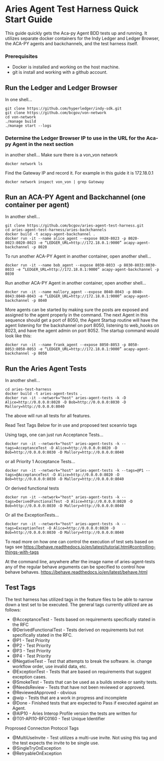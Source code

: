 # Aries Agent Test Harness Quick Start Guide

This guide quickly gets the Aca-py Agent BDD tests up and running. It utilizes separate docker containers for the Indy Ledger and Ledger Browser, the ACA-PY agents and backchannels, and the test harness itself. 

### Prerequisites
- Docker is installed and working on the host machine.
- git is install and working with a github account.

## Run the Ledger and Ledger Browser
In one shell...
```
git clone https://github.com/hyperledger/indy-sdk.git
git clone https://github.com/bcgov/von-network
cd von-network
./manage build
./manage start --logs
```

### Determine the Ledger Browser IP to use in the URL for the Aca-py Agent in the next section
in another shell...
Make sure there is a von_von network
```
docker network ls
```
Find the Gateway IP and record it. For example in this guide it is 172.18.0.1
```
docker network inspect von_von | grep Gateway
```

## Run an ACA-PY Agent and Backchannel (one container per agent)
In another shell...
```
git clone https://github.com/bcgov/aries-agent-test-harness.git
cd aries-agent-test-harness/aries-backchannels
docker build -t acapy-agent-backchannel .
docker run -it --name alice_agent --expose 8020-8023 -p 8020-8023:8020-8023 -e “LEDGER_URL=http://172.18.0.1:9000” acapy-agent-backchannel -p 8020
```
To run another ACA-PY Agent in another container, open another shell...
```
docker run -it --name bob_agent --expose 8030-8033 -p 8030-8033:8030-8033 -e “LEDGER_URL=http://172.18.0.1:9000” acapy-agent-backchannel -p 8030
```
Run another ACA-PY Agent in another container, open another shell...
```
docker run -it --name mallory_agent --expose 8040-8043 -p 8040-8043:8040-8043 -e “LEDGER_URL=http://172.18.0.1:9000” acapy-agent-backchannel -p 8040
```

More agents can be started by making sure the posts are exposed and assigned to the agent properly in the command. The next Agent in this sequence should get a port of 8050, the Agent Startup routine will have the agent listening for the backshannel on port 8050, listening to web_hooks on 8023, and have the agent admin on port 8052. The startup command would look like this:
```
docker run -it --name frank_agent --expose 8050-8053 -p 8050-8053:8050-8053 -e “LEDGER_URL=http://172.18.0.1:9000” acapy-agent-backchannel -p 8050
```

## Run the Aries Agent Tests
In another shell...
```
cd aries-test-harness
docker build -t aries-agent-tests .  
docker run -it --network="host" aries-agent-tests -k -D Alice=http://0.0.0.0:8020 -D Bob=http://0.0.0.0:8030 -D Mallory=http://0.0.0.0:8040
```
The above will run all tests for all features. 

Read Test Tags Below for in use and proposed test sceanrio tags

Using tags, one can just run Acceptance Tests...
```
docker run -it --network="host" aries-agent-tests -k --tags=AcceptanceTest -D Alice=http://0.0.0.0:8020 -D Bob=http://0.0.0.0:8030 -D Mallory=http://0.0.0.0:8040
```
or all Priority 1 Acceptance Tests...
```
docker run -it --network="host" aries-agent-tests -k --tags=@P1 --tags=@AcceptanceTest -D Alice=http://0.0.0.0:8020 -D Bob=http://0.0.0.0:8030 -D Mallory=http://0.0.0.0:8040
```
Or derived functional tests
```
docker run -it --network="host" aries-agent-tests -k --tags=DerivedFunctionalTest -D Alice=http://0.0.0.0:8020 -D Bob=http://0.0.0.0:8030 -D Mallory=http://0.0.0.0:8040
```
Or all the ExceptionTests...
```
docker run -it --network="host" aries-agent-tests -k --tags=ExceptionTest -D Alice=http://0.0.0.0:8020 -D Bob=http://0.0.0.0:8030 -D Mallory=http://0.0.0.0:8040
```

To read more on how one can control the execution of test sets based on tags see https://behave.readthedocs.io/en/latest/tutorial.html#controlling-things-with-tags

At the command line, anywhere after the image name of aries-agent-tests any of the regular behave arguments can be specified to control how behave behaves. https://behave.readthedocs.io/en/latest/behave.html


## Test Tags
The test harness has utilized tags in the feature files to be able to narrow down a test set to be executed. The general tags currently utilized are as follows:
- @AcceptanceTest - Tests based on requirements specifically stated in the RFC
- @DerivedFunctionalTest - Tests derived on requirements but not specifically stated in the RFC.
- @P1 - Test Priority
- @P2 - Test Priority
- @P3 - Test Priority
- @P4 - Test Priority
- @NegativeTest - Test that attempts to break the software. ie. change workflow order, use invalid data, etc.
- @ExceptionTest - Tests that are based on requirements that suggest exception cases.
- @SmokeTest - Tests that can be used as a builds smoke or sanity tests.
- @NeedsReview - Tests that have not been reviewed or approved.
- @ReviewedApproved - obvious
- @wip - Tests that are a work in progress and incomplete
- @Done - Finished tests that are expected to Pass if executed against an Agent.
- @AIP10 - Aries Interop Profile version the tests are written for
- @T01-API10-RFC0160 - Test Unique Identifier

Proprosed Connecton Protocol Tags
- @MultiUseInvite - Test utilizes a multi-use invite. Not using this tag and the test expects the invite to be single use.
- @SingleTryOnException
- @RetryableOnException